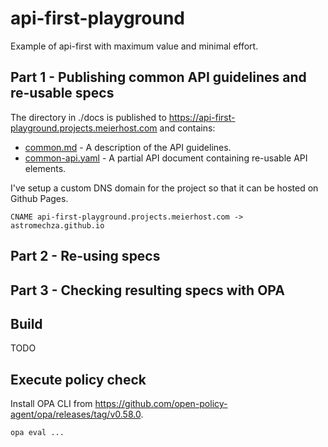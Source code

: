 # api-first-playground

Example of api-first with maximum value and minimal effort.

## Part 1 - Publishing common API guidelines and re-usable specs

The directory in ./docs is published to https://api-first-playground.projects.meierhost.com and contains:

- [common.md](docs/common.md) - A description of the API guidelines.
- [common-api.yaml](docs/common-api.yaml) - A partial API document containing re-usable API elements.

I've setup a custom DNS domain for the project so that it can be hosted on Github Pages.

```
CNAME api-first-playground.projects.meierhost.com -> astromechza.github.io
```

## Part 2 - Re-using specs

## Part 3 - Checking resulting specs with OPA

## Build 

TODO

## Execute policy check

Install OPA CLI from https://github.com/open-policy-agent/opa/releases/tag/v0.58.0.

```
opa eval ...
```
